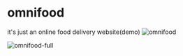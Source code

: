 # omnifood
it's just an online food delivery website(demo)
![omnifood](https://user-images.githubusercontent.com/52918339/96537767-b0874380-12b4-11eb-885d-aa5adbb4b339.png)

![omnifood-full](https://user-images.githubusercontent.com/52918339/96537838-d7de1080-12b4-11eb-9dda-7e7fc2c5e04b.png)
